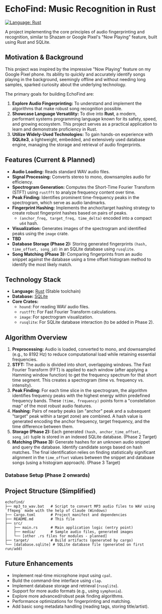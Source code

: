 # EchoFind: Music Recognition in Rust

[![Language: Rust](https://img.shields.io/badge/language-Rust-orange.svg)](https://www.rust-lang.org/)
<!-- [![Database: SQLite](https://img.shields.io/badge/database-SQLite-blue.svg)](https://sqlite.org/index.html) -->
<!-- Add other badges later, e.g., license, build status -->

A project implementing the core principles of audio fingerprinting and recognition, similar to Shazam or Google Pixel's "Now Playing" feature, built using Rust and SQLite.

## Motivation & Background

This project was inspired by the impressive "Now Playing" feature on my Google Pixel phone. Its ability to quickly and accurately identify songs playing in the background, seemingly offline and without needing long samples, sparked curiosity about the underlying technology.

The primary goals for building EchoFind are:

1.  **Explore Audio Fingerprinting:** To understand and implement the algorithms that make robust song recognition possible.
2.  **Showcase Language Versatility:** To dive into **Rust**, a modern, performant systems programming language known for its safety, speed, and growing ecosystem. This project serves as a practical application to learn and demonstrate proficiency in Rust.
3.  **Utilize Widely-Used Technologies:** To gain hands-on experience with **SQLite3**, a lightweight, embedded, and extensively used database engine, managing the storage and retrieval of audio fingerprints.

## Features (Current & Planned)

*   **Audio Loading:** Reads standard WAV audio files.
*   **Signal Processing:** Converts stereo to mono, downsamples audio for efficiency.
*   **Spectrogram Generation:** Computes the Short-Time Fourier Transform (STFT) using `rustfft` to analyze frequency content over time.
*   **Peak Finding:** Identifies prominent time-frequency peaks in the spectrogram, which serve as audio landmarks.
*   **Fingerprint Hashing:** Implements the anchor/target hashing strategy to create robust fingerprint hashes based on pairs of peaks.
    *   `(anchor_freq, target_freq, time_delta)` encoded into a compact `u64` hash.
*   **Visualization:** Generates images of the spectrogram and identified peaks using the `image` crate.
*   **TBD**
*   **Database Storage (Phase 2):** Storing generated fingerprints `(hash, time_offset, song_id)` in an SQLite database using `rusqlite`.
*   **Song Matching (Phase 3):** Comparing fingerprints from an audio snippet against the database using a time offset histogram method to identify the most likely match.

## Technology Stack

*   **Language:** [Rust](https://www.rust-lang.org/) (Stable toolchain)
*   **Database:** [SQLite](https://sqlite.org/index.html)
*   **Core Crates:**
    *   `hound`: For reading WAV audio files.
    *   `rustfft`: For Fast Fourier Transform calculations.
    *   `image`: For spectrogram visualization.
    *   `rusqlite`: For SQLite database interaction (to be added in Phase 2).

## Algorithm Overview

1.  **Preprocessing:** Audio is loaded, converted to mono, and downsampled (e.g., to 8192 Hz) to reduce computational load while retaining essential frequencies.
2.  **STFT:** The audio is divided into short, overlapping windows. The Fast Fourier Transform (FFT) is applied to each window (after applying a Hamming window function) to get the frequency spectrum for that short time segment. This creates a spectrogram (time vs. frequency vs. intensity).
3.  **Peak Finding:** For each time slice in the spectrogram, the algorithm identifies frequency peaks with the highest energy within predefined frequency bands. These `(time, frequency)` points form a "constellation map" of the most robust audio features.
4.  **Hashing:** Pairs of nearby peaks (an "anchor" peak and a subsequent "target" peak within a target zone) are combined. A hash value is generated encoding the anchor frequency, target frequency, and the time difference between them.
5.  **Storage (Phase 2):** Each generated `(hash, anchor_time_offset, song_id)` tuple is stored in an indexed SQLite database. (Phase 2 Target)
6.  **Matching (Phase 3):** Generate hashes for an unknown audio snippet and query the database. Identify candidate songs based on hash matches. The final identification relies on finding statistically significant alignment in the `time_offset` values between the snippet and database songs (using a histogram approach). (Phase 3 Target) 

### Database Setup (Phase 2 onwards)

## Project Structure (Simplified)

```
echofind/
├── mp3_to_wav.bat   # Script to convert MP3 audio files to WAV using `ffmpeg` made with the help of Claude (Windows)
├── Cargo.toml       # Project manifest and dependencies
├── README.md        # This file
├── src/
│   ├── main.rs      # Main application logic (entry point)
│   ├── media/       # Sample audio files, generated images
│   └── [other .rs files for modules - planned]
├── target/          # Build artifacts (generated by cargo)
└── [database.sqlite] # SQLite database file (generated on first run/add)
```

## Future Enhancements

*   Implement real-time microphone input using `cpal`.
*   Build the command-line interface using `clap`.
*   Implement database storage and retrieval (`rusqlite`).
*   Support for more audio formats (e.g., using `symphonia`).
*   Explore more advanced/robust peak finding algorithms.
*   Performance optimizations for fingerprinting and matching.
*   Add basic song metadata handling (reading tags, storing title/artist).